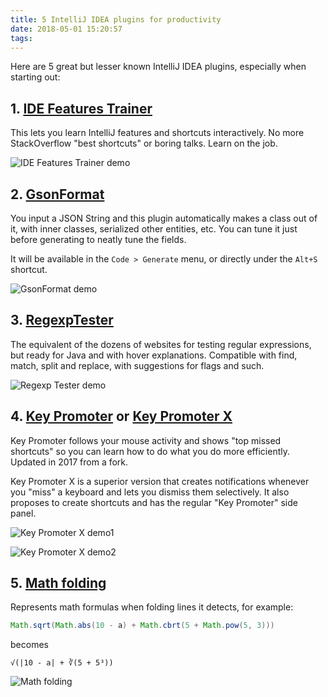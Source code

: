 ```yaml
---
title: 5 IntelliJ IDEA plugins for productivity
date: 2018-05-01 15:20:57
tags:
---
```


Here are 5 great but lesser known IntelliJ IDEA plugins, especially when starting out:

## 1. [IDE Features Trainer](https://plugins.jetbrains.com/plugin/8554-ide-features-trainer)

This lets you learn IntelliJ features and shortcuts interactively. No more StackOverflow "best shortcuts" or boring talks. Learn on the job.

![IDE Features Trainer demo](/images/130-intellij-plugins/features-trainer.png)

## 2. [GsonFormat](https://plugins.jetbrains.com/plugin/7654-gsonformat)

You input a JSON String and this plugin automatically makes a class out of it, with inner classes, serialized other entities, etc. You can tune it just before generating to neatly tune the fields.

It will be available in the `Code > Generate` menu, or directly under the `Alt+S` shortcut.

![GsonFormat demo](/images/130-intellij-plugins/gson-format.gif)

## 3. [RegexpTester](https://plugins.jetbrains.com/plugin/2917-regexptester)

The equivalent of the dozens of websites for testing regular expressions, but ready for Java and with hover explanations. Compatible with find, match, split and replace, with suggestions for flags and such.

![Regexp Tester demo](/images/130-intellij-plugins/regexp-tester.png)

## 4. [Key Promoter](https://plugins.jetbrains.com/plugin/4455-key-promoter) or [Key Promoter X](https://plugins.jetbrains.com/plugin/9792-key-promoter-x)

Key Promoter follows your mouse activity and shows "top missed shortcuts" so you can learn how to do what you do more efficiently. Updated in 2017 from a fork.

Key Promoter X is a superior version that creates notifications whenever you "miss" a keyboard and lets you dismiss them selectively. It also proposes to create shortcuts and has the regular "Key Promoter" side panel.

![Key Promoter X demo1](/images/130-intellij-plugins/key-promoter-x.png)

![Key Promoter X demo2](/images/130-intellij-plugins/key-promoter-x2.png)

## 5. [Math folding](https://plugins.jetbrains.com/plugin/9293-math-folding)

Represents math formulas when folding lines it detects, for example:

```java
Math.sqrt(Math.abs(10 - a) + Math.cbrt(5 + Math.pow(5, 3))) 
```

becomes

    √(|10 - a| + ∛(5 + 5³)) 

![Math folding](/images/130-intellij-plugins/math-folding.png)